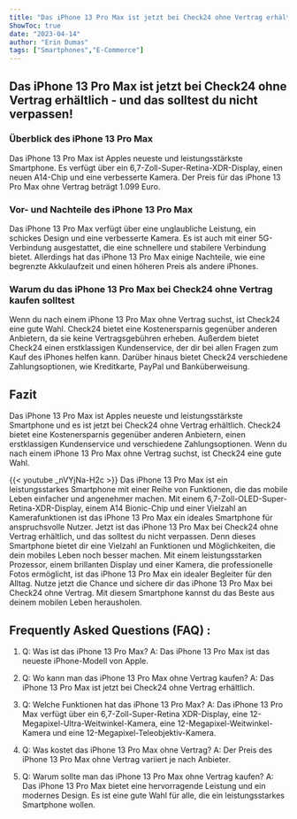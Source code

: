 ```yaml
---
title: "Das iPhone 13 Pro Max ist jetzt bei Check24 ohne Vertrag erhältlich - und das solltest du nicht verpassen!"
ShowToc: true 
date: "2023-04-14"
author: "Erin Dumas" 
tags: ["Smartphones","E-Commerce"]
---
```

<h2>Das iPhone 13 Pro Max ist jetzt bei Check24 ohne Vertrag erhältlich - und das solltest du nicht verpassen!</h2>

<h3>Überblick des iPhone 13 Pro Max</h3>

Das iPhone 13 Pro Max ist Apples neueste und leistungsstärkste Smartphone. Es verfügt über ein 6,7-Zoll-Super-Retina-XDR-Display, einen neuen A14-Chip und eine verbesserte Kamera. Der Preis für das iPhone 13 Pro Max ohne Vertrag beträgt 1.099 Euro.

<h3>Vor- und Nachteile des iPhone 13 Pro Max</h3>

Das iPhone 13 Pro Max verfügt über eine unglaubliche Leistung, ein schickes Design und eine verbesserte Kamera. Es ist auch mit einer 5G-Verbindung ausgestattet, die eine schnellere und stabilere Verbindung bietet. Allerdings hat das iPhone 13 Pro Max einige Nachteile, wie eine begrenzte Akkulaufzeit und einen höheren Preis als andere iPhones.

<h3>Warum du das iPhone 13 Pro Max bei Check24 ohne Vertrag kaufen solltest</h3>

Wenn du nach einem iPhone 13 Pro Max ohne Vertrag suchst, ist Check24 eine gute Wahl. Check24 bietet eine Kostenersparnis gegenüber anderen Anbietern, da sie keine Vertragsgebühren erheben. Außerdem bietet Check24 einen erstklassigen Kundenservice, der dir bei allen Fragen zum Kauf des iPhones helfen kann. Darüber hinaus bietet Check24 verschiedene Zahlungsoptionen, wie Kreditkarte, PayPal und Banküberweisung.

<h2>Fazit</h2>

Das iPhone 13 Pro Max ist Apples neueste und leistungsstärkste Smartphone und es ist jetzt bei Check24 ohne Vertrag erhältlich. Check24 bietet eine Kostenersparnis gegenüber anderen Anbietern, einen erstklassigen Kundenservice und verschiedene Zahlungsoptionen. Wenn du nach einem iPhone 13 Pro Max ohne Vertrag suchst, ist Check24 eine gute Wahl.

{{< youtube _nVYjNa-H2c >}} 
Das iPhone 13 Pro Max ist ein leistungsstarkes Smartphone mit einer Reihe von Funktionen, die das mobile Leben einfacher und angenehmer machen. Mit einem 6,7-Zoll-OLED-Super-Retina-XDR-Display, einem A14 Bionic-Chip und einer Vielzahl an Kamerafunktionen ist das iPhone 13 Pro Max ein ideales Smartphone für anspruchsvolle Nutzer. Jetzt ist das iPhone 13 Pro Max bei Check24 ohne Vertrag erhältlich, und das solltest du nicht verpassen. Denn dieses Smartphone bietet dir eine Vielzahl an Funktionen und Möglichkeiten, die dein mobiles Leben noch besser machen. Mit einem leistungsstarken Prozessor, einem brillanten Display und einer Kamera, die professionelle Fotos ermöglicht, ist das iPhone 13 Pro Max ein idealer Begleiter für den Alltag. Nutze jetzt die Chance und sichere dir das iPhone 13 Pro Max bei Check24 ohne Vertrag. Mit diesem Smartphone kannst du das Beste aus deinem mobilen Leben herausholen.

## Frequently Asked Questions (FAQ) :
1. Q: Was ist das iPhone 13 Pro Max?
A: Das iPhone 13 Pro Max ist das neueste iPhone-Modell von Apple.

2. Q: Wo kann man das iPhone 13 Pro Max ohne Vertrag kaufen?
A: Das iPhone 13 Pro Max ist jetzt bei Check24 ohne Vertrag erhältlich.

3. Q: Welche Funktionen hat das iPhone 13 Pro Max?
A: Das iPhone 13 Pro Max verfügt über ein 6,7-Zoll-Super-Retina XDR-Display, eine 12-Megapixel-Ultra-Weitwinkel-Kamera, eine 12-Megapixel-Weitwinkel-Kamera und eine 12-Megapixel-Teleobjektiv-Kamera.

4. Q: Was kostet das iPhone 13 Pro Max ohne Vertrag?
A: Der Preis des iPhone 13 Pro Max ohne Vertrag variiert je nach Anbieter.

5. Q: Warum sollte man das iPhone 13 Pro Max ohne Vertrag kaufen?
A: Das iPhone 13 Pro Max bietet eine hervorragende Leistung und ein modernes Design. Es ist eine gute Wahl für alle, die ein leistungsstarkes Smartphone wollen.



